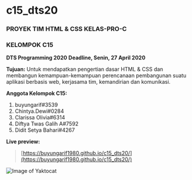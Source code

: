# c15_dts20
### PROYEK TIM HTML &amp; CSS KELAS-PRO-C
### KELOMPOK C15

**DTS Programming 2020**
**Deadline, Senin, 27 April 2020**

**Tujuan:**
Untuk mendapatkan pengertian dasar HTML & CSS dan membangun kemampuan-kemampuan perencanaan pembangunan suatu aplikasi berbasis web, kerjasama tim, kemandirian dan komunikasi.

**Anggota Kelompok C15:**
1. buyungarif#3539
2. Chintya.Dewi#0284
3. Clarissa Olivia#6314
4. Diftya Twas Galih A#7592
5. Didit Setya Bahari#4267

**Live preview:**
> [https://buyungarif1980.github.io/c15_dts20/](https://buyungarif1980.github.io/c15_dts20/)

![Image of Yaktocat](https://octodex.github.com/images/yaktocat.png)
